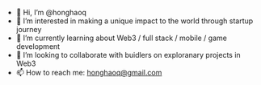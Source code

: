 - 👋 Hi, I’m @honghaoq
- 👀 I’m interested in making a unique impact to the world through startup journey
- 🌱 I’m currently learning about Web3 / full stack / mobile / game development
- 💞️ I’m looking to collaborate with buidlers on exploranary projects in Web3
- 📫 How to reach me: honghaoq@gmail.com

<!---
honghaoq/honghaoq is a ✨ special ✨ repository because its `README.md` (this file) appears on your GitHub profile.
You can click the Preview link to take a look at your changes.
--->
